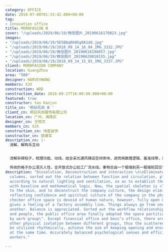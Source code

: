 ```yaml
---
category: OFFICE
date: 2018-07-08T01:33:42.000+00:00
tag:
- Innovation office
title: MORNFASION Ⅲ
cover: "/uploads/2019/06/19/微信图片_20190616170023.jpg"
images:
- "/uploads/2019/06/19/5E5BQqRkN5g0A1dd.jpg"
- "/uploads/2019/06/19/2018_09_14_16_04_IMG_3332.JPG"
- "/uploads/2019/06/19/微信图片_20190618190857.jpg"
- "/uploads/2019/06/19/微信图片_20190620010155.jpg"
- "/uploads/2019/06/19/2018_09_14_15_01_IMG_3337.JPG"
client: MORNFASION COMPANY
location: GuangZhou
area: "500"
designer: HARVEYWONG
members: XJX
construction: WDD
construction_date: 2018-09-27T16:00:00.000+00:00
featured: true
constructor: Yao Kanjun
title_cn: '明日风尚 Ⅲ '
client_cn: 明日风尚服饰有限公司
location_cn: 广州，海珠区
designer_cn: 王晗文
members_cn: XJX
construction_cn: 玮度装饰
constructor_cn: 姚康军
description_cn: |-
  消解、解构与互动


  消解杂碍柱子，梳理功能、动线，结合采光通风铺设空间体块，进而用数理逻辑、基准线等，建立空间秩序。至此，空间的骨架昭然若揭。由骨架到表皮，最后解构企业文化，消解单调，消解焦虑，铸入企业信心与精神文化。

  传统的格子办公泯灭人性，全开放式办公如工厂流水线。事物总由一个极端到另一极端轮回交替。稍微的平衡感弥足珍贵。在梳理人事物工作流程关系，公共办公区最后采用“按组半开放”的空间分区。除财务室及老板室外，每个部门组之间没有门的物理区隔，有节奏利用空间错落，达到既隐又开放目的效果。精准地把握日常办公者心理感官与高效能办公之间的平衡。
description: "Dissolution, Deconstruction and interaction \n\nEliminated the interference
  columns, sorted out the relation between function and circulation, placed the massing
  according to natural lighting and ventilation, so as to establish the space order
  with baseline and mathematical logic. Now, the spatial skeleton is clear. From skeleton
  to the skin, and to deconstruct the company culture, the design eliminates anxiety,
  reflecting confidence and spiritual culture of the company in the physical space.\n\nTraditional
  checker office space is devoid of human nature, however, fully open office space
  gives a feeling of a factory assembly line. Things always go from one extreme to
  another. Balance is appreciated. Sorted out the workflow relationship between things
  and people, the public office area finally adopted the space partition of \"semi-open
  by work group\". Except financial office and boss’s office, there are no doors or
  other physical isolation between different groups, thus the scattered space could
  be utilized rhythmically, achieve the aim of keeping opening and ensuring privacy
  at the same time. Accurately balanced psychological senses and efficiency of office
  workers."

---
```

